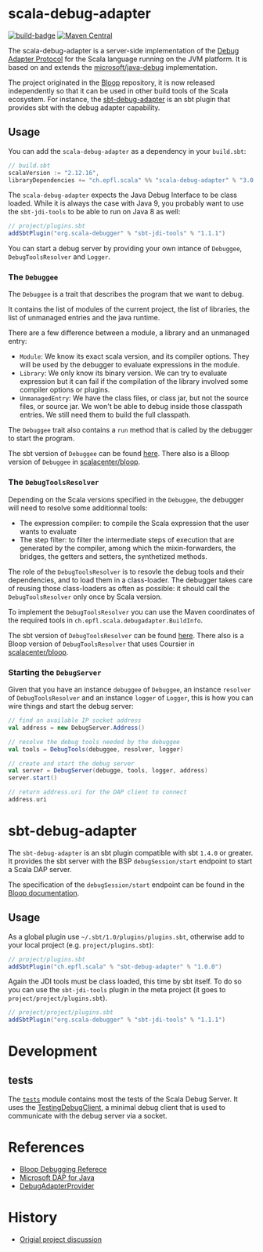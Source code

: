 # scala-debug-adapter
[![build-badge][]][build]
[![Maven Central](https://maven-badges.herokuapp.com/maven-central/ch.epfl.scala/sbt-debug-adapter/badge.svg)](https://maven-badges.herokuapp.com/maven-central/ch.epfl.scala/sbt-debug-adapter)

[build]:       https://github.com/scalacenter/scala-debug-adapter/actions?query=branch%3Amain+workflow%3A%22Continuous+Integration%22
[build-badge]: https://github.com/scalacenter/scala-debug-adapter/workflows/Continuous%20Integration/badge.svg?branch=main

The scala-debug-adapter is a server-side implementation of the [Debug Adapter Protocol](https://microsoft.github.io/debug-adapter-protocol/) for the Scala language running on the JVM platform.
It is based on and extends the [microsoft/java-debug](https://github.com/microsoft/java-debug) implementation.

The project originated in the [Bloop](https://github.com/scalacenter/bloop) repository, it is now released independently so that it can be used in other build tools of the Scala ecosystem.
For instance, the [sbt-debug-adapter](#sbt-debug-adapter) is an sbt plugin that provides sbt with the debug adapter capability. 

## Usage

You can add the `scala-debug-adapter` as a dependency in your `build.sbt`:
```scala
// build.sbt
scalaVersion := "2.12.16",
libraryDependencies += "ch.epfl.scala" %% "scala-debug-adapter" % "3.0.5"
```

The `scala-debug-adapter` expects the Java Debug Interface to be class loaded.
While it is always the case with Java 9, you probably want to use the `sbt-jdi-tools` to be able to run on Java 8 as well:

```scala
// project/plugins.sbt
addSbtPlugin("org.scala-debugger" % "sbt-jdi-tools" % "1.1.1")
```

You can start a debug server by providing your own intance of `Debuggee`, `DebugToolsResolver` and `Logger`.

### The `Debuggee`

The `Debuggee` is a trait that describes the program that we want to debug.

It contains the list of modules of the current project, the list of libraries, the list of unmanaged entries and the java runtime.

There are a few difference between a module, a library and an unmanaged entry:
- `Module`: We know its exact scala version, and its compiler options.
They will be used by the debugger to evaluate expressions in the module.
- `Library`: We only know its binary version.
We can try to evaluate expression but it can fail if the compilation of the library involved some compiler options or plugins.
- `UnmanagedEntry`: We have the class files, or class jar, but not the source files, or source jar.
We won't be able to debug inside those classpath entries.
We still need them to build the full classpath.

The `Debuggee` trait also contains a `run` method that is called by the debugger to start the program.

The sbt version of `Debuggee` can be found [here](https://github.com/scalacenter/scala-debug-adapter/blob/main/modules/sbt-plugin/src/main/scala/ch/epfl/scala/debugadapter/sbtplugin/internal/SbtDebuggee.scala). There also is a Bloop version of `Debuggee` in [scalacenter/bloop](https://github.com/scalacenter/bloop).

### The `DebugToolsResolver`

Depending on the Scala versions specified in the `Debuggee`, the debugger will need to resolve some additionnal tools:
- The expression compiler: to compile the Scala expression that the user wants to evaluate
- The step filter: to filter the intermediate steps of execution that are generated by the compiler, among which the mixin-forwarders, the bridges, the getters and setters, the synthetized methods.

The role of the `DebugToolsResolver` is to resovle the debug tools and their dependencies, and to load them in a class-loader.
The debugger takes care of reusing those class-loaders as often as possible: it should call the `DebugToolsResolver` only once by Scala version.

To implement the `DebugToolsResolver` you can use the Maven coordinates of the required tools in `ch.epfl.scala.debugadapter.BuildInfo`.

The sbt version of `DebugToolsResolver` can be found [here](https://github.com/scalacenter/scala-debug-adapter/blob/main/modules/sbt-plugin/src/main/scala/ch/epfl/scala/debugadapter/sbtplugin/internal/SbtDebugToolsResolver.scala). There also is a Bloop version of `DebugToolsResolver` that uses Coursier in [scalacenter/bloop](https://github.com/scalacenter/bloop).

### Starting the `DebugServer`

Given that you have an instance `debuggee` of `Debuggee`, an instance `resolver` of `DebugToolsResolver` and an instance `logger` of `Logger`, this is how you can wire things and start the debug server:

```scala
// find an available IP socket address
val address = new DebugServer.Address()

// resolve the debug tools needed by the debuggee
val tools = DebugTools(debuggee, resolver, logger)

// create and start the debug server
val server = DebugServer(debugge, tools, logger, address)
server.start()

// return address.uri for the DAP client to connect
address.uri
```

# sbt-debug-adapter

The `sbt-debug-adapter` is an sbt plugin compatible with sbt `1.4.0` or greater.
It provides the sbt server with the BSP `debugSession/start` endpoint to start a Scala DAP server.

The specification of the `debugSession/start` endpoint can be found in the [Bloop documentation](https://scalacenter.github.io/bloop/docs/debugging-reference).

## Usage

As a global plugin use `~/.sbt/1.0/plugins/plugins.sbt`, otherwise add to your local project (e.g. `project/plugins.sbt`):

```scala
// project/plugins.sbt
addSbtPlugin("ch.epfl.scala" % "sbt-debug-adapter" % "1.0.0")
```

Again the JDI tools must be class loaded, this time by sbt itself.
To do so you can use the `sbt-jdi-tools` plugin in the meta project (it goes to `project/project/plugins.sbt`).

```scala
// project/project/plugins.sbt
addSbtPlugin("org.scala-debugger" % "sbt-jdi-tools" % "1.1.1")
```

# Development

## tests

The [`tests`](https://github.com/scalacenter/scala-debug-adapter/tree/main/modules/tests/src/test/scala/ch/epfl/scala/debugadapter) module contains most the tests of the Scala Debug Server.
It uses the [TestingDebugClient](https://github.com/scalacenter/scala-debug-adapter/blob/main/modules/tests/src/main/scala/ch/epfl/scala/debugadapter/testfmk/TestingDebugClient.scala), a minimal debug client that is used to communicate with the debug server via a socket.

# References

- [Bloop Debugging Referece](https://scalacenter.github.io/bloop/docs/debugging-reference)
- [Microsoft DAP for Java](https://github.com/microsoft/vscode-java-debug)
- [DebugAdapterProvider](https://github.com/build-server-protocol/build-server-protocol/issues/145)

# History

- [Origial project discussion](https://github.com/scalameta/metals-feature-requests/issues/168)
